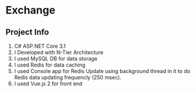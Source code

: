 # Exchange

## Project Info 
1. C# ASP.NET Core 3.1 
2. I Developed with N-Tier Architecture
3. I used MySQL DB for data storage
4. I used Redis for data caching
5. I used Console app for Redis Update using background thread in it to do Redis data updating frequencly (250 msec).
6. I used Vue.js 2 for front end
